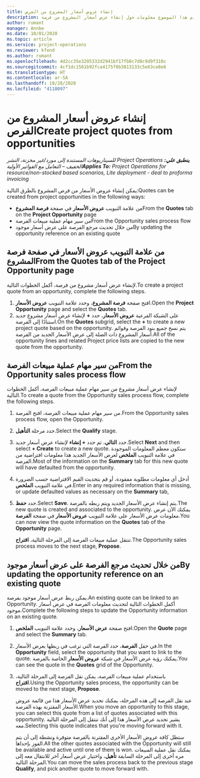 ```yaml
---
title: إنشاء عروض أسعار المشروع من الفرص
description: يقدم هذا الموضوع معلومات حول إنشاء عرض أسعار المشروع من فرصة.
author: rumant
manager: Annbe
ms.date: 10/01/2020
ms.topic: article
ms.service: project-operations
ms.reviewer: kfend
ms.author: rumant
ms.openlocfilehash: 4d2cc35e3205332d2941bf17fb8c7d8c9d9f310c
ms.sourcegitcommit: 4cf1dc1561b92fca4175f0b3813133c5e63ce8e6
ms.translationtype: HT
ms.contentlocale: ar-SA
ms.lasthandoff: 10/28/2020
ms.locfileid: "4118097"
---
```

# <a name="create-project-quotes-from-opportunities"></a><span data-ttu-id="1e29f-103">إنشاء عروض أسعار المشروع من الفرص</span><span class="sxs-lookup"><span data-stu-id="1e29f-103">Create project quotes from opportunities</span></span>

<span data-ttu-id="1e29f-104">_**ينطبق علي:** ‏‫Project Operations للسيناريوهات المستندة إلى مورد/غير مخزنة‬، ‏‫النشر الخفيف – التعامل مع الفواتير الأولية‬_</span><span class="sxs-lookup"><span data-stu-id="1e29f-104">_**Applies To:** Project Operations for resource/non-stocked based scenarios, Lite deployment - deal to proforma invoicing_</span></span>

<span data-ttu-id="1e29f-105">يمكن إنشاء عروض الأسعار من فرص المشروع بالطرق التالية:</span><span class="sxs-lookup"><span data-stu-id="1e29f-105">Quotes can be created from project opportunities in the following ways:</span></span>

- <span data-ttu-id="1e29f-106">من علامة التبويب **عروض الأسعار** في صفحة **فرصة المشروع**</span><span class="sxs-lookup"><span data-stu-id="1e29f-106">From the **Quotes** tab on the **Project Opportunity** page</span></span>
- <span data-ttu-id="1e29f-107">من سير مهام عملية مبيعات الفرصة</span><span class="sxs-lookup"><span data-stu-id="1e29f-107">From the Opportunity sales process flow</span></span>
- <span data-ttu-id="1e29f-108">من خلال تحديث مرجع الفرصة على عرض أسعار موجود</span><span class="sxs-lookup"><span data-stu-id="1e29f-108">By updating the opportunity reference on an existing quote</span></span>

## <a name="from-the-quotes-tab-of-the-project-opportunity-page"></a><span data-ttu-id="1e29f-109">من علامة التبويب عروض الأسعار في صفحة فرصة المشروع</span><span class="sxs-lookup"><span data-stu-id="1e29f-109">From the Quotes tab of the Project Opportunity page</span></span>

<span data-ttu-id="1e29f-110">لإنشاء عرض أسعار مشروع من فرصة، أكمل الخطوات التالية.</span><span class="sxs-lookup"><span data-stu-id="1e29f-110">To create a project quote from an opportunity, complete the following steps.</span></span>

1. <span data-ttu-id="1e29f-111">افتح صفحة **فرصة المشروع**، وحدد علامة التبويب **عروض الأسعار**.</span><span class="sxs-lookup"><span data-stu-id="1e29f-111">Open the **Project Opportunity** page and select the **Quotes** tab.</span></span> 
2. <span data-ttu-id="1e29f-112">على الشبكة الفرعية **عروض الأسعار**، حدد **+** لإنشاء عرض أسعار مشروع جديد استنادًا إلى الفرصة.</span><span class="sxs-lookup"><span data-stu-id="1e29f-112">On the **Quotes** subgrid, select the **+** to create a new project quote based on the opportunity.</span></span> <span data-ttu-id="1e29f-113">يتم نسخ جميع بنود الفرصة وقوائم أسعار المشروع ذات الصلة إلى عرض الأسعار الجديد من الفرصة.</span><span class="sxs-lookup"><span data-stu-id="1e29f-113">All of the opportunity lines and related Project price lists are copied to the new quote from the opportunity.</span></span>

## <a name="from-the-opportunity-sales-process-flow"></a><span data-ttu-id="1e29f-114">من سير مهام عملية مبيعات الفرصة</span><span class="sxs-lookup"><span data-stu-id="1e29f-114">From the Opportunity sales process flow</span></span>

<span data-ttu-id="1e29f-115">لإنشاء عرض أسعار مشروع من سير مهام عملية مبيعات الفرصة‬، أكمل الخطوات التالية.</span><span class="sxs-lookup"><span data-stu-id="1e29f-115">To create a quote from the Opportunity sales process flow, complete the following steps.</span></span>

1. <span data-ttu-id="1e29f-116">من سير مهام عملية مبيعات الفرصة‬، افتح الفرصة.</span><span class="sxs-lookup"><span data-stu-id="1e29f-116">From the Opportunity sales process flow, open the Opportunity.</span></span>
2. <span data-ttu-id="1e29f-117">حدد مرحلة **التأهيل**.</span><span class="sxs-lookup"><span data-stu-id="1e29f-117">Select the **Qualify** stage.</span></span> 
3. <span data-ttu-id="1e29f-118">حدد **التالي**، ثم حدد **+ إنشاء** لإنشاء عرض أسعار جديد.</span><span class="sxs-lookup"><span data-stu-id="1e29f-118">Select **Next** and then select **+ Create** to create a new quote.</span></span> <span data-ttu-id="1e29f-119">ستكون معظم المعلومات الموجودة في علامة التبويب **الملخص** لعرض الأسعار الجديد هذا معلومات افتراضية من الفرصة.</span><span class="sxs-lookup"><span data-stu-id="1e29f-119">Most of the information on the **Summary** tab for this new quote will have defaulted from the opportunity.</span></span> 
4. <span data-ttu-id="1e29f-120">أدخل أي معلومات مطلوبة مفقودة، أو قم بتحديث القيم الافتراضية حسب الضرورة في علامة التبويب **الملخص**.</span><span class="sxs-lookup"><span data-stu-id="1e29f-120">Enter in any required information that is missing, or update defaulted values as necessary on the **Summary** tab,</span></span>
5. <span data-ttu-id="1e29f-121">حدد **حفظ**.</span><span class="sxs-lookup"><span data-stu-id="1e29f-121">Select **Save**.</span></span> <span data-ttu-id="1e29f-122">يتم إنشاء عرض الأسعار الجديد ويتم ربطه بالفرصة.</span><span class="sxs-lookup"><span data-stu-id="1e29f-122">The new quote is created and associated to the opportunity.</span></span> <span data-ttu-id="1e29f-123">يمكنك الآن عرض معلومات عرض الأسعار على علامة التبويب **عروض الأسعار** في صفحة **الفرصة**.</span><span class="sxs-lookup"><span data-stu-id="1e29f-123">You can now view the quote information on the **Quotes** tab of the **Opportunity** page.</span></span> 

   <span data-ttu-id="1e29f-124">تنتقل عملية مبيعات الفرصة إلى المرحلة التالية، **اقتراح**.</span><span class="sxs-lookup"><span data-stu-id="1e29f-124">The Opportunity sales process moves to the next stage, **Propose**.</span></span>


## <a name="by-updating-the-opportunity-reference-on-an-existing-quote"></a><span data-ttu-id="1e29f-125">من خلال تحديث مرجع الفرصة على عرض أسعار موجود</span><span class="sxs-lookup"><span data-stu-id="1e29f-125">By updating the opportunity reference on an existing quote</span></span>

<span data-ttu-id="1e29f-126">يمكن ربط عرض أسعار موجود بفرصة.</span><span class="sxs-lookup"><span data-stu-id="1e29f-126">An existing quote can be linked to an Opportunity.</span></span> <span data-ttu-id="1e29f-127">أكمل الخطوات التالية لتحديث معلومات الفرصة في عرض أسعار موجود.</span><span class="sxs-lookup"><span data-stu-id="1e29f-127">Complete the following steps to update the Opportunity information on an existing quote.</span></span>

1. <span data-ttu-id="1e29f-128">افتح صفحة **عرض الأسعار**، وحدد علامة التبويب **الملخص**.</span><span class="sxs-lookup"><span data-stu-id="1e29f-128">Open the **Quote** page and select the **Summary** tab.</span></span>
2. <span data-ttu-id="1e29f-129">في حقل **الفرصة**، حدد الفرصة التي ترغب في ربطها بعرض الأسعار.</span><span class="sxs-lookup"><span data-stu-id="1e29f-129">In the **Opportunity** field, select the opportunity that you want to link to the quote.</span></span> <span data-ttu-id="1e29f-130">يمكنك رؤية عرض الأسعار في شبكة **عروض الأسعار** الخاصة بالفرصة.</span><span class="sxs-lookup"><span data-stu-id="1e29f-130">You can see the quote in the **Quotes** grid of the Opportunity.</span></span> 
3. <span data-ttu-id="1e29f-131">باستخدام عملية مبيعات الفرصة، يمكن نقل الفرصة إلى المرحلة التالية، **اقتراح**.</span><span class="sxs-lookup"><span data-stu-id="1e29f-131">Using the Opportunity sales process, the opportunity can be moved to the next stage, **Propose**.</span></span> 

   <span data-ttu-id="1e29f-132">عند نقل الفرصة إلى هذه المرحلة، يمكنك تحديد عرض الأسعار هذا من قائمة عروض الأسعار المقترنة بهذه الفرصة.</span><span class="sxs-lookup"><span data-stu-id="1e29f-132">When you move an opportunity to this stage, you can select this quote from a list of quotes associated with this opportunity.</span></span> <span data-ttu-id="1e29f-133">يشير تحديد عرض الأسعار هذا إلى أنك تنتقل إلى المرحلة التالية معه.</span><span class="sxs-lookup"><span data-stu-id="1e29f-133">Selecting this quote indicates that you're moving forward with it.</span></span>

   <span data-ttu-id="1e29f-134">ستظل كافة عروض الأسعار الأخرى المقترنة بالفرصة متوفرة ونشطة إلى أن يتم الفوز بإحداها.</span><span class="sxs-lookup"><span data-stu-id="1e29f-134">All the other quotes associated with the Opportunity will still be available and active until one of them is won.</span></span> <span data-ttu-id="1e29f-135">يمكنك نقل عملية المبيعات مره أخرى إلى المرحلة السابقة **تأهيل**، واختيار عرض أسعار آخر للانتقال معه إلى المرحلة التالية.</span><span class="sxs-lookup"><span data-stu-id="1e29f-135">You can move the sales process back to the previous stage **Qualify**, and pick another quote to move forward with.</span></span>
